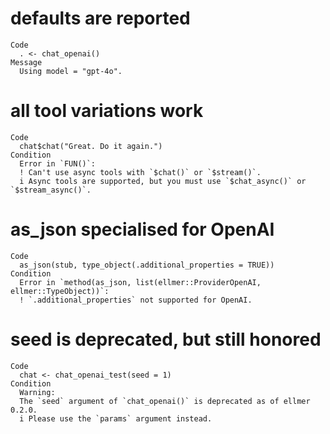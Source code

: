 # defaults are reported

    Code
      . <- chat_openai()
    Message
      Using model = "gpt-4o".

# all tool variations work

    Code
      chat$chat("Great. Do it again.")
    Condition
      Error in `FUN()`:
      ! Can't use async tools with `$chat()` or `$stream()`.
      i Async tools are supported, but you must use `$chat_async()` or `$stream_async()`.

# as_json specialised for OpenAI

    Code
      as_json(stub, type_object(.additional_properties = TRUE))
    Condition
      Error in `method(as_json, list(ellmer::ProviderOpenAI, ellmer::TypeObject))`:
      ! `.additional_properties` not supported for OpenAI.

# seed is deprecated, but still honored

    Code
      chat <- chat_openai_test(seed = 1)
    Condition
      Warning:
      The `seed` argument of `chat_openai()` is deprecated as of ellmer 0.2.0.
      i Please use the `params` argument instead.

